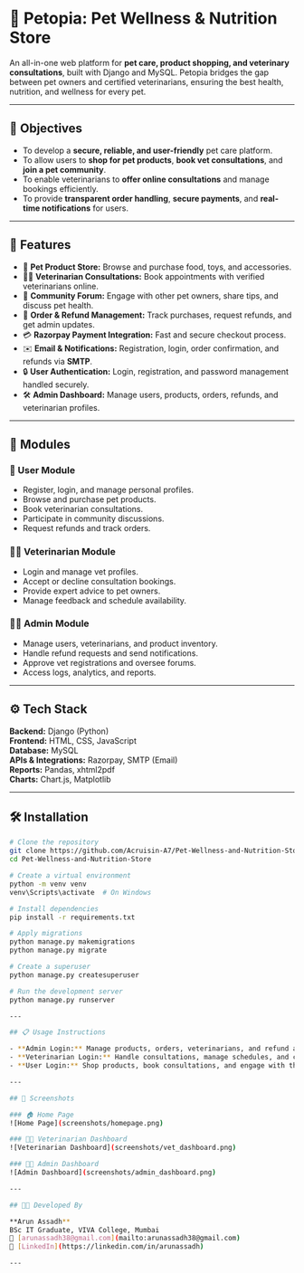 # 🐾 Petopia: Pet Wellness & Nutrition Store

An all-in-one web platform for **pet care, product shopping, and veterinary consultations**, built with Django and MySQL. Petopia bridges the gap between pet owners and certified veterinarians, ensuring the best health, nutrition, and wellness for every pet.

---

## 🎯 Objectives

- To develop a **secure, reliable, and user-friendly** pet care platform.  
- To allow users to **shop for pet products**, **book vet consultations**, and **join a pet community**.  
- To enable veterinarians to **offer online consultations** and manage bookings efficiently.  
- To provide **transparent order handling**, **secure payments**, and **real-time notifications** for users.

---

## 🚀 Features

- 🐶 **Pet Product Store:** Browse and purchase food, toys, and accessories.  
- 👨‍⚕️ **Veterinarian Consultations:** Book appointments with verified veterinarians online.  
- 💬 **Community Forum:** Engage with other pet owners, share tips, and discuss pet health.  
- 🧾 **Order & Refund Management:** Track purchases, request refunds, and get admin updates.  
- 💳 **Razorpay Payment Integration:** Fast and secure checkout process.  
- ✉️ **Email & Notifications:** Registration, login, order confirmation, and refunds via **SMTP**.  
- 🔒 **User Authentication:** Login, registration, and password management handled securely.   
- 🛠️ **Admin Dashboard:** Manage users, products, orders, refunds, and veterinarian profiles.  

---

## 🧱 Modules

### 👤 User Module
- Register, login, and manage personal profiles.  
- Browse and purchase pet products.  
- Book veterinarian consultations.  
- Participate in community discussions.  
- Request refunds and track orders.

### 👨‍⚕️ Veterinarian Module
- Login and manage vet profiles.  
- Accept or decline consultation bookings.  
- Provide expert advice to pet owners.  
- Manage feedback and schedule availability.

### 🧑‍💼 Admin Module
- Manage users, veterinarians, and product inventory.  
- Handle refund requests and send notifications.  
- Approve vet registrations and oversee forums.  
- Access logs, analytics, and reports.

---

## ⚙️ Tech Stack

**Backend:** Django (Python)  
**Frontend:** HTML, CSS, JavaScript  
**Database:** MySQL  
**APIs & Integrations:** Razorpay, SMTP (Email)  
**Reports:** Pandas, xhtml2pdf  
**Charts:** Chart.js, Matplotlib  

---

## 🛠️ Installation

```bash
# Clone the repository
git clone https://github.com/Acruisin-A7/Pet-Wellness-and-Nutrition-Store.git
cd Pet-Wellness-and-Nutrition-Store

# Create a virtual environment
python -m venv venv
venv\Scripts\activate  # On Windows

# Install dependencies
pip install -r requirements.txt

# Apply migrations
python manage.py makemigrations
python manage.py migrate

# Create a superuser
python manage.py createsuperuser

# Run the development server
python manage.py runserver

---

## 📋 Usage Instructions

- **Admin Login:** Manage products, orders, veterinarians, and refund approvals.  
- **Veterinarian Login:** Handle consultations, manage schedules, and connect with clients.  
- **User Login:** Shop products, book consultations, and engage with the pet community.  

---

## 📸 Screenshots

### 🏠 Home Page
![Home Page](screenshots/homepage.png)

### 👨‍⚕️ Veterinarian Dashboard
![Veterinarian Dashboard](screenshots/vet_dashboard.png)

### 🧑‍💼 Admin Dashboard
![Admin Dashboard](screenshots/admin_dashboard.png)

---

## 🧑‍💻 Developed By

**Arun Assadh**  
BSc IT Graduate, VIVA College, Mumbai  
📧 [arunassadh38@gmail.com](mailto:arunassadh38@gmail.com)  
🔗 [LinkedIn](https://linkedin.com/in/arunassadh)

---


